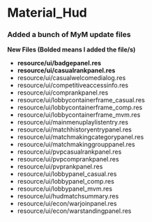 # Material_Hud

### Added a bunch of MyM update files

**New Files (Bolded means I added the file/s)**
* **resource/ui/badgepanel.res**
* **resource/ui/casualrankpanel.res**
* resource/ui/casualwelcomedialog.res
* resource/ui/competitiveaccessinfo.res
* resource/ui/comprankpanel.res
* resource/ui/lobbycontainerframe_casual.res
* resource/ui/lobbycontainerframe_comp.res
* resource/ui/lobbycontainerframe_mvm.res
* resource/ui/mainmenuplaylistentry.res
* resource/ui/matchhistoryentrypanel.res
* resource/ui/matchmakingcategorypanel.res
* resource/ui/matchmakinggrouppanel.res
* resource/ui/pvpcasualrankpanel.res
* resource/ui/pvpcomprankpanel.res
* resource/ui/pvprankpanel.res
* resource/ui/lobbypanel_casual.res
* resource/ui/lobbypanel_comp.res
* resource/ui/lobbypanel_mvm.res
* resource/ui/hudmatchsummary.res
* resource/ui/econ/warjoinpanel.res
* resource/ui/econ/warstandingpanel.res







